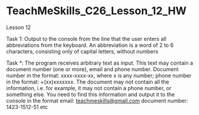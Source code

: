 # TeachMeSkills_C26_Lesson_12_HW
Lesson 12

Task 1:
  Output to the console from the line that the user enters all abbreviations from the keyboard. An abbreviation is a word of 2 to 6 characters, consisting only of capital letters, without numbers

Task *:
  The program receives arbitrary text as input. This text may contain a document number (one or more), email and phone number. Document number in the format: xxxx-xxxx-xx, where x is any number; phone number in the format: +(xx)xxxxxxx. The document may not contain all the information, i.e. for example, it may not contain a phone number, or something else. You need to find this information and output it to the console in the format
email: teachmeskills@gmail.com
document number: 1423-1512-51
etc
